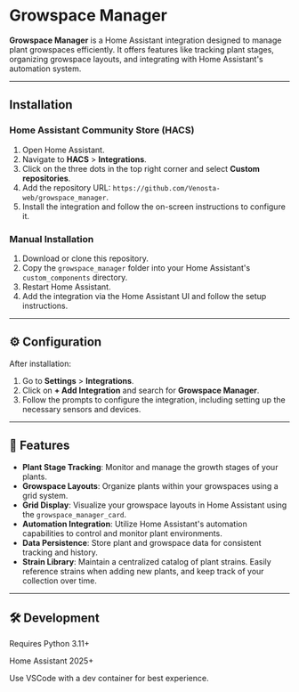 # Growspace Manager

**Growspace Manager** is a Home Assistant integration designed to manage plant growspaces efficiently. It offers features like tracking plant stages, organizing growspace layouts, and integrating with Home Assistant's automation system.

---

## Installation

### Home Assistant Community Store (HACS)

1. Open Home Assistant.
2. Navigate to **HACS** > **Integrations**.
3. Click on the three dots in the top right corner and select **Custom repositories**.
4. Add the repository URL: `https://github.com/Venosta-web/growspace_manager`.
5. Install the integration and follow the on-screen instructions to configure it.

### Manual Installation

1. Download or clone this repository.
2. Copy the `growspace_manager` folder into your Home Assistant's `custom_components` directory.
3. Restart Home Assistant.
4. Add the integration via the Home Assistant UI and follow the setup instructions.

---

## ⚙️ Configuration

After installation:

1. Go to **Settings** > **Integrations**.
2. Click on **+ Add Integration** and search for **Growspace Manager**.
3. Follow the prompts to configure the integration, including setting up the necessary sensors and devices.

---

## 🧪 Features

* **Plant Stage Tracking**: Monitor and manage the growth stages of your plants.
* **Growspace Layouts**: Organize plants within your growspaces using a grid system.
* **Grid Display**: Visualize your growspace layouts in Home Assistant using the `growspace_manager_card`.
* **Automation Integration**: Utilize Home Assistant's automation capabilities to control and monitor plant environments.
* **Data Persistence**: Store plant and growspace data for consistent tracking and history.
* **Strain Library**: Maintain a centralized catalog of plant strains. Easily reference strains when adding new plants, and keep track of your collection over time.
---

## 🛠️ Development

Requires Python 3.11+

Home Assistant 2025+

Use VSCode with a dev container for best experience.

